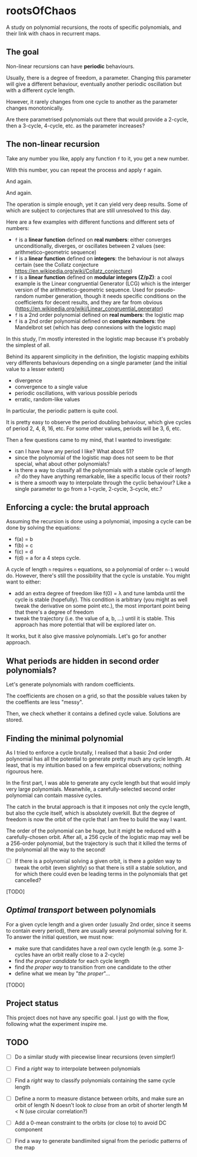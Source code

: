 # rootsOfChaos
A study on polynomial recursions, the roots of specific polynomials, and their link with chaos in recurrent maps.

## The goal
Non-linear recursions can have **periodic** behaviours. 

Usually, there is a degree of freedom, a parameter. Changing this parameter will give a different behaviour, eventually another periodic oscillation but with a different cycle length.

However, it rarely changes from one cycle to another as the parameter changes monotonically. 

Are there parametrised polynomials out there that would provide a 2-cycle, then a 3-cycle, 4-cycle, etc. as the parameter increases?

## The non-linear recursion
Take any number you like, apply any function `f` to it, you get a new number.

With this number, you can repeat the process and apply `f` again.

And again.

And again.

The operation is simple enough, yet it can yield very deep results. Some of which are subject to conjectures that are still unresolved to this day.

Here are a few examples with different functions and different sets of numbers:
- `f` is a **linear function** defined on **real numbers**: either converges unconditionally, diverges, or oscillates between 2 values (see: arithmetico-geometric sequence)
- `f` is a **linear function** defined on **integers**: the behaviour is not always certain (see the Collatz conjecture https://en.wikipedia.org/wiki/Collatz_conjecture)
- `f` is a **linear function** defined on **modular integers (Z/pZ)**: a cool example is the Linear congruential Generator (LCG) which is the interger version of the arithmetico-geometric sequence. Used for pseudo-random number generation, though it needs specific conditions on the coefficients for decent results, and they are far from obvious (https://en.wikipedia.org/wiki/Linear_congruential_generator)
- `f` is a 2nd order polynomial defined on **real numbers**: the logistic map
- `f` is a 2nd order polynomial defined on **complex numbers**: the Mandelbrot set (which has deep connexions with the logistic map)

In this study, I'm mostly interested in the logistic map because it's probably the simplest of all.

Behind its apparent simplicity in the definition, the logistic mapping exhibits very differents behaviours depending on a single parameter (and the initial value to a lesser extent)
- divergence
- convergence to a single value
- periodic oscillations, with various possible periods
- erratic, random-like values

In particular, the periodic pattern is quite cool. 

It is pretty easy to observe the period doubling behaviour, which give cycles of period 2, 4, 8, 16, etc. For some other values, periods will be 3, 6, etc.

Then a few questions came to my mind, that I wanted to investigate:
- can I have have any period I like? What about 51?
- since the polynomial of the logistic map does not seem to be *that* special, what about other polynomials?
- is there a way to classify all the polynomials with a stable cycle of length `n`? do they have anything remarkable, like a specific locus of their roots?
- is there a *smooth* way to interpolate through the cyclic behaviour? Like a single parameter to go from a 1-cycle, 2-cycle, 3-cycle, etc.? 


## Enforcing a cycle: the brutal approach
Assuming the recursion is done using a polynomial, imposing a cycle can be done by solving the equations:
- f(a) = b
- f(b) = c
- f(c) = d
- f(d) = a
for a 4 steps cycle.

A cycle of length `n` requires `n` equations, so a polynomial of order `n-1` would do. However, there's still the possibility that the cycle is unstable. You might want to either:
- add an extra degree of freedom like f(0) = λ and tune lambda until the cycle is stable (hopefully). This condition is arbitrary (you might as well tweak the derivative on some point etc.), the most important point being that there's a degree of freedom
- tweak the trajectory (i.e. the value of a, b, ...) until it is stable. This approach has more potential that will be explored later on.

It works, but it also give massive polynomials. Let's go for another approach.

## What periods are hidden in second order polynomials?
Let's generate polynomials with random coefficients.

The coefficients are chosen on a grid, so that the possible values taken by the coeffients are less "messy". 

Then, we check whether it contains a defined cycle value. Solutions are stored. 


## Finding the minimal polynomial
As I tried to enforce a cycle brutally, I realised that a basic 2nd order polynomial has all the potential to generate pretty much any cycle length. At least, that is my intuition based on a few empirical observations; nothing rigourous here.

In the first part, I was able to generate any cycle length but that would imply very large polynomials. Meanwhile, a carefully-selected second order polynomial can contain massive cycles. 

The catch in the brutal approach is that it imposes not only the cycle length, but also the cycle itself, which is absolutely overkill. But the degree of freedom is now the orbit of the cycle that I am free to build the way I want.

The order of the polynomial can be huge, but it might be reduced with a carefully-chosen orbit. After all, a 256 cycle of the logistic map may well be a 256-order polynomial, but the trajectory is such that it killed the terms of the polynomial all the way to the second!

- [ ] If there is a polynomial solving a given orbit, is there a *golden* way to tweak the orbit (even slightly) so that there is still a stable solution, and for which there could even be leading terms in the polynomials that get cancelled?

[TODO]

## *Optimal transport* between polynomials 
For a given cycle length and a given order (usually 2nd order, since it seems to contain every period), there are usually several polynomial solving for it. To answer the initial question, we must now:
- make sure that candidates have a *real* own cycle length (e.g. some 3-cycles have an orbit really close to a 2-cycle)
- find *the proper candidate* for each cycle length
- find *the proper way* to transition from one candidate to the other
- define what we mean by "*the proper*"...


[TODO]
 
## Project status
This project does not have any specific goal. I just go with the flow, following what the experiment inspire me.

## TODO
- [ ] Do a similar study with piecewise linear recursions (even simpler!)
- [ ] Find a *right* way to interpolate between polynomials 
- [ ] Find a *right* way to classify polynomials containing the same cycle length
- [ ] Define a norm to measure distance between orbits, and make sure an orbit of length N doesn't look *to close* from an orbit of shorter length M < N (use circular correlation?)
- [ ] Add a 0-mean constraint to the orbits (or close to) to avoid DC component
- [ ] Find a way to generate bandlimited signal from the periodic patterns of the map


